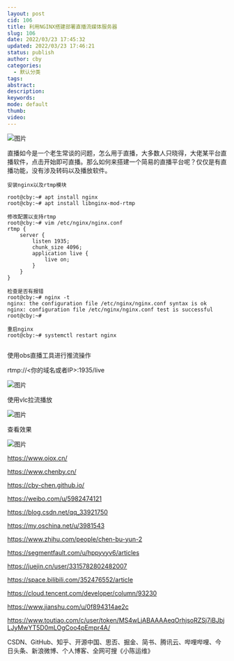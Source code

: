 ```yaml
---
layout: post
cid: 106
title: 利用NGINX搭建部署直播流媒体服务器
slug: 106
date: 2022/03/23 17:45:32
updated: 2022/03/23 17:46:21
status: publish
author: cby
categories: 
  - 默认分类
tags: 
abstract: 
description: 
keywords: 
mode: default
thumb: 
video: 
---
```



![图片](https://p3-juejin.byteimg.com/tos-cn-i-k3u1fbpfcp/5dfb3a7d70874dc5acedba95eb63499d~tplv-k3u1fbpfcp-zoom-1.image)

直播如今是一个老生常谈的问题，怎么用于直播，大多数人只晓得，大佬某平台直播软件，点击开始即可直播。那么如何来搭建一个简易的直播平台呢？仅仅是有直播功能，没有涉及转码以及播放软件。

  

```
安装nginx以及rtmp模块

root@cby:~# apt install nginx
root@cby:~# apt install libnginx-mod-rtmp

修改配置以支持rtmp
root@cby:~# vim /etc/nginx/nginx.conf
rtmp {
    server {
        listen 1935;
        chunk_size 4096;
        application live {
            live on;
        }
    }
}

检查是否有报错
root@cby:~# nginx -t
nginx: the configuration file /etc/nginx/nginx.conf syntax is ok
nginx: configuration file /etc/nginx/nginx.conf test is successful
root@cby:~# 

重启nginx
root@cby:~# systemctl restart nginx


```

  

使用obs直播工具进行推流操作  

  

rtmp://<你的域名或者IP>:1935/live

  

  

![图片](https://p3-juejin.byteimg.com/tos-cn-i-k3u1fbpfcp/b45d78b6803a4461a72ac6f84b4a0430~tplv-k3u1fbpfcp-zoom-1.image)

  

  

使用vlc拉流播放

  

  

![图片](https://p3-juejin.byteimg.com/tos-cn-i-k3u1fbpfcp/213ab9de78394063be0d21d55a4e4aa2~tplv-k3u1fbpfcp-zoom-1.image)

  

查看效果

  

  

![图片](https://p3-juejin.byteimg.com/tos-cn-i-k3u1fbpfcp/d2cf4ac8ff1f4eacb0139284bfdc6208~tplv-k3u1fbpfcp-zoom-1.image)

  

  


  

https://www.oiox.cn/

https://www.chenby.cn/

https://cby-chen.github.io/

https://weibo.com/u/5982474121

https://blog.csdn.net/qq_33921750

https://my.oschina.net/u/3981543

https://www.zhihu.com/people/chen-bu-yun-2

https://segmentfault.com/u/hppyvyv6/articles

https://juejin.cn/user/3315782802482007

https://space.bilibili.com/352476552/article

https://cloud.tencent.com/developer/column/93230

https://www.jianshu.com/u/0f894314ae2c

https://www.toutiao.com/c/user/token/MS4wLjABAAAAeqOrhjsoRZSj7iBJbjLJyMwYT5D0mLOgCoo4pEmpr4A/

CSDN、GitHub、知乎、开源中国、思否、掘金、简书、腾讯云、哔哩哔哩、今日头条、新浪微博、个人博客、全网可搜《小陈运维》
